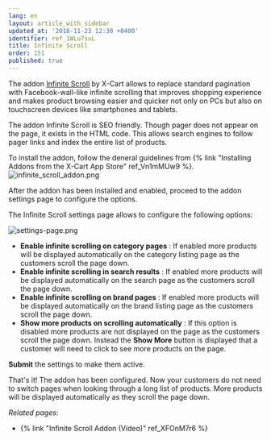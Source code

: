 ```yaml
---
lang: en
layout: article_with_sidebar
updated_at: '2018-11-23 12:30 +0400'
identifier: ref_1WLu7suL
title: Infinite Scroll
order: 151
published: true
---
```

The addon [Infinite Scroll](https://market.x-cart.com/addons/infinite-scroll.html "Infinite Scroll") by X-Cart allows to replace standard pagination with Facebook-wall-like infinite scrolling that improves shopping experience and makes product browsing easier and quicker not only on PCs but also on touchscreen devices like smartphones and tablets.

The addon Infinite Scroll is SEO friendly. Though pager does not appear on the page, it exists in the HTML code. This allows search engines to follow pager links and index the entire list of products.

To install the addon, follow the deneral guidelines from {% link "Installing Addons from the X-Cart App Store" ref_Vn1mMUw9 %}.
![infinite_scroll_addon.png]({{site.baseurl}}/attachments/ref_1WLu7suL/infinite_scroll_addon.png)

After the addon has been installed and enabled, proceed to the addon settings page to configure the options.

The Infinite Scroll settings page allows to configure the following options:

![settings-page.png]({{site.baseurl}}/attachments/ref_1WLu7suL/settings-page.png)

* **Enable infinite scrolling on category pages** : If enabled more products will be displayed automatically on the category listing page as the customers scroll the page down.
* **Enable infinite scrolling in search results** : If enabled more products will be displayed automatically on the search page as the customers scroll the page down.
* **Enable infinite scrolling on brand pages** : If enabled more products will be displayed automatically on the brand listing page as the customers scroll the page down.
* **Show more products on scrolling automatically** : If this option is disabled more products are not displayed on the page as the customers scroll the page down. Instead the **Show More** button is displayed that a customer will need to click to see more products on the page.

**Submit** the settings to make them active.

That's it! The addon has been configured. Now your customers do not need to switch pages when looking through a long list of products. More products will be displayed automatically as they scroll the page down.

_Related pages_:
*  {% link "Infinite Scroll Addon (Video)" ref_XFOnM7r6 %}
